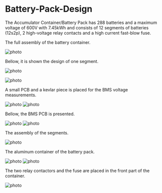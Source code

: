 # Battery-Pack-Design

The Accumulator Container/Battery Pack has 288 batteries and a maximum voltage of 600V with 7.45kWh and consists of 12 segments of batteries (12s2p), 2 high-voltage relay contacts and a high current fast-blow fuse.

The full assembly of the battery container.

![photo](Screenshots/Screenshot_10.png)

Bellow, it is shown the design of one segment.

![photo](Screenshots/Screenshot_1.png)



![photo](Screenshots/Screenshot_2.png)

A small PCB and a kevlar piece is placed for the BMS voltage measurements.

![photo](Screenshots/Screenshot_3.png)
![photo](Screenshots/Screenshot_4.png)

Bellow, the BMS PCB is presented.

![photo](Screenshots/Screenshot_5.png)
![photo](Screenshots/Screenshot_6.png)

The assembly of the segments.

![photo](Screenshots/Screenshot_7.png)

The aluminum container of the battery pack.

![photo](Screenshots/Screenshot_8.png)
![photo](Screenshots/Screenshot_9.png)

The two relay contactors and the fuse are placed in the front part of the container.

![photo](Screenshots/Screenshot_11.png) 
